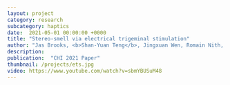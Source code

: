 ```yaml
---
layout: project
category: research
subcategory: haptics
date:  2021-05-01 00:00:00 +0000
title: "Stereo-smell via electrical trigeminal stimulation"
author: "Jas Brooks, <b>Shan-Yuan Teng</b>, Jingxuan Wen, Romain Nith, Jun Nishida, Pedro Lopes"
description: 
publication:  "CHI 2021 Paper"
thumbnail: /projects/ets.jpg
video: https://www.youtube.com/watch?v=sbmYBUSuM48
---
```

